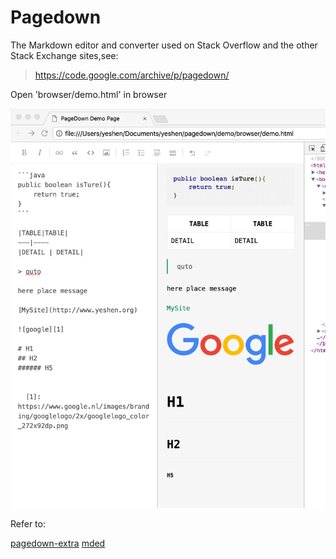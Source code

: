 # Pagedown

The Markdown editor and converter used on Stack Overflow and the other Stack Exchange sites,see:

> https://code.google.com/archive/p/pagedown/

Open 'browser/demo.html' in browser
 
 ![preview](https://github.com/wuyisheng/pagedown/blob/master/resources/preview.png?raw=true)

Refer to:

[pagedown-extra](https://github.com/jmcmanus/pagedown-extra)
[mded](https://github.com/Manjiz/mded)


